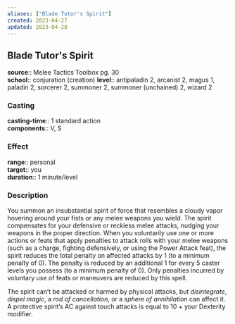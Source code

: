 ```yaml
---
aliases: ["Blade Tutor's Spirit"]
created: 2023-04-27
updated: 2023-04-28
---
```


## Blade Tutor's Spirit

**source**:: Melee Tactics Toolbox pg. 30  
**school**:: conjuration (creation)
**level**:: antipaladin 2, arcanist 2, magus 1, paladin 2, sorcerer 2, summoner 2, summoner (unchained) 2, wizard 2

### Casting

**casting-time**:: 1 standard action  
**components**:: V, S

### Effect

**range**:: personal  
**target**:: you  
**duration**:: 1 minute/level

### Description

You summon an insubstantial spirit of force that resembles a cloudy vapor hovering around your fists or any melee weapons you wield. The spirit compensates for your defensive or reckless melee attacks, nudging your weapons in the proper direction. When you voluntarily use one or more actions or feats that apply penalties to attack rolls with your melee weapons (such as a charge, fighting defensively, or using the Power Attack feat), the spirit reduces the total penalty on affected attacks by 1 (to a minimum penalty of 0). The penalty is reduced by an additional 1 for every 5 caster levels you possess (to a minimum penalty of 0). Only penalties incurred by voluntary use of feats or maneuvers are reduced by this spell.  
  
The spirit can’t be attacked or harmed by physical attacks, but *disintegrate*, *dispel magic*, a *rod of cancellation*, or a *sphere of annihilation* can affect it. A protective spirit’s AC against touch attacks is equal to 10 + your Dexterity modifier.
